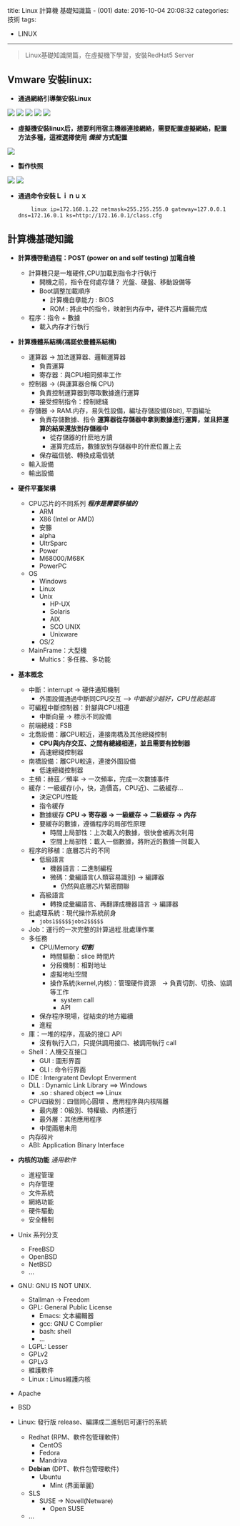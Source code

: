 title: Linux 計算機 基礎知識篇 - (001)
date: 2016-10-04 20:08:32
categories: 技術
tags:
- LINUX
---
> Linux基礎知識開篇，在虛擬機下學習，安裝RedHat5 Server

<!--more-->

## Vmware 安裝linux:

- **通過網絡引導槃安裝Linux**
<img src="/images/Linux/201610042006-virtualNetworkEditor.png"  />
<img src="/images/Linux/201610042006-virtualNetworkEditor.png"  />
<img src="/images/Linux/201610042006-virtualNetworkEditor.png"  />
<img src="/images/Linux/201610042006-virtualNetworkEditor.png"  />
<img src="/images/Linux/201610042006-virtualNetworkEditor.png"  />

- **虛擬機安裝linux后，想要利用宿主機器連接網絡，需要配置虛擬網絡，配置方法多種，這裡選擇使用 _僑接_ 方式配置**
<img src="/images/Linux/201610042006-virtualNetworkEditor.png"  />

- **製作快照**
<img src="/images/Linux/201610042006-virtualNetworkEditor.png"  />
<img src="/images/Linux/201610042006-virtualNetworkEditor.png"  />

- **通過命令安裝Ｌｉｎｕｘ**

	```
		linux ip=172.168.1.22 netmask=255.255.255.0 gateway=127.0.0.1 dns=172.16.0.1 ks=http://172.16.0.1/class.cfg
	```

## 計算機基礎知識

- **計算機啓動過程：POST (power on and self testing) 加電自檢**
	- 計算機只是一堆硬件,CPU加載到指令才行執行
		- 開機之前，指令在何處存儲？ 光盤、硬盤、移動設備等
		- Boot調整加載順序 
			- 計算機自擧能力 : BIOS
			- ROM : 將此中的指令，映射到内存中，硬件芯片邏輯完成
	- 程序：指令 + 數據 
		- 載入内存才行執行
	
- **計算機體系結構(馮諾依曼體系結構)**
	- 運算器 -> 加法運算器、邏輯運算器
		- 負責運算
		- 寄存器：與CPU相同頻率工作
	- 控制器 -> (與運算器合稱 CPU)
		- 負責控制運算器到哪取數據進行運算
		- 接受控制指令：控制總綫
	- 存儲器 -> RAM.内存，易失性設備，編址存儲設備(8bit), 平面編址
		- 負責存儲數據、指令
		**運算器從存儲器中拿到數據進行運算，並且把運算的結果還放到存儲器中**
			- 從存儲器的什麽地方讀
			- 運算完成后，數據放到存儲器中的什麽位置上去
		- 保存磁信號、轉換成電信號
	- 輸入設備 
	- 輸出設備 
	
- **硬件平臺架構**
	- CPU芯片的不同系列 _**程序是需要移植的**_
		- ARM
		- X86 (Intel or AMD)
		- 安籐
		- alpha
		- UltrSparc
		- Power
		- M68000/M68K
		- PowerPC
	- OS
		- Windows
		- Linux
		- Unix
			- HP-UX
			- Solaris
			- AIX
			- SCO UNIX
			- Unixware
		- OS/2
	- MainFrame：大型機
		- Multics：多任務、多功能

- **基本概念**
	- 中斷：interrupt -> 硬件通知機制
		- 外圍設備通過中斷同CPU交互 --> _中斷越少越好，CPU性能越高_
	- 可編程中斷控制器：針腳與CPU相連
		- 中斷向量 -> 標示不同設備
	- 前端總綫：FSB
	- 北喬設備：離CPU較近，連接南橋及其他總綫控制
		- **CPU與内存交互、之間有總綫相連，並且需要有控制器**
		- 高速總綫控制器
	- 南橋設備：離CPU較遠，連接外圍設備
		- 低速總綫控制器
	- 主頻：赫茲／頻率 -> 一次頻率，完成一次數據事件
	- 緩存：一級緩存(小，快，造價高，CPU近)、二級緩存...
		- 決定CPU性能
		- 指令緩存
		- 數據緩存
	**CPU -> 寄存器 -> 一級緩存 -> 二級緩存 -> 内存**
		- 要緩存的數據，遵循程序的局部性原理
			- 時間上局部性：上次載入的數據，很快會被再次利用
			- 空間上局部性：載入一個數據，將附近的數據一同載入
	- 程序的移植：底層芯片的不同
		- 低級語言
			- 機器語言：二進制編程
			- 微碼：彙編語言(人類容易識別) -> 編譯器
				- 仍然與底層芯片緊密關聯
		- 高級語言
			- 轉換成彙編語言、再翻譯成機器語言 -> 編譯器
	- 批處理系統：現代操作系統前身
		- `jobs1$$$$$jobs2$$$$$`
	- Job：運行的一次完整的計算過程.批處理作業
	- 多任務
		- CPU/Memory _**切割**_
			- 時間驅動：slice 時間片
			- 分段機制：相對地址
			- 虛擬地址空間
			- 操作系統(kernel,内核)：管理硬件資源　-> 負責切割、切換、協調等工作
				- system call
				- API
		- 保存程序現場，從結束的地方繼續
		- 進程
	- 庫：一堆的程序，高級的接口 API
		- 沒有執行入口，只提供調用接口、被調用執行 call
	- Shell：人機交互接口
		- GUI : 圖形界面
		- GLI : 命令行界面
    - IDE : Intergratent Devlopt Enverment
    - DLL : Dynamic Link Library ==> Windows
        - .so : shared object ==> Linux 
	- CPU四級別：四個同心圓環 、應用程序與内核隔離
		- 最内層：0級別、特權級、内核運行
		- 最外層：其他應用程序
		- 中間兩層未用
	- 内存碎片
	- ABI: Application Binary Interface

- **内核的功能** _通用軟件_ 
	- 進程管理
	- 内存管理
	- 文件系統
	- 網絡功能
	- 硬件驅動
	- 安全機制
	
- Unix 系列分支
	- FreeBSD
	- OpenBSD
	- NetBSD
	- ...

- GNU: GNU IS NOT UNIX.
	- Stallman -> Freedom
	- GPL: General Public License
		- Emacs: 文本編輯器
		- gcc: GNU C Complier
		- bash: shell
		- ...
	- LGPL: Lesser
	- GPLv2
	- GPLv3
	- 維護軟件
	- Linux : Linus維護内核
	
- Apache
- BSD

- Linux: 發行版 release、編譯成二進制后可運行的系統
	- Redhat (RPM、軟件包管理軟件)
		- CentOS
		- Fedora
		- Mandriva
	- **Debian** (DPT、軟件包管理軟件)
		- Ubuntu
			- Mint (界面華麗)
	- SLS
		- SUSE -> Novell(Netware)
			- Open SUSE
	- ...




























































